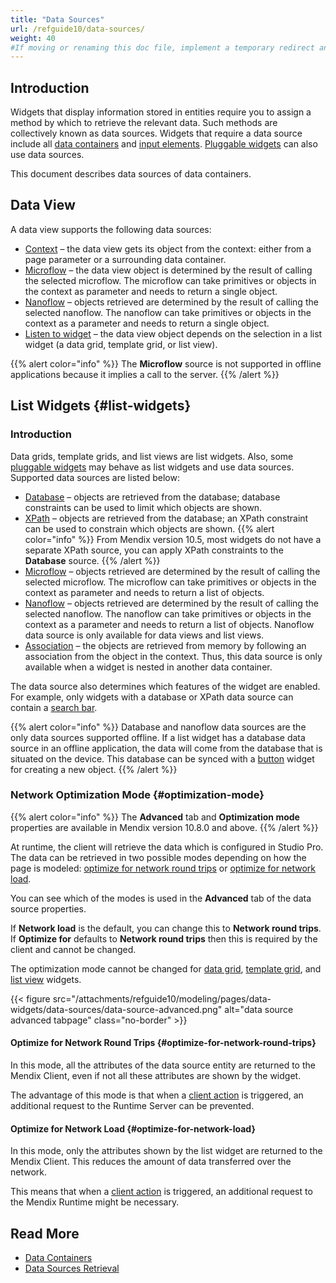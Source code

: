 ```yaml
---
title: "Data Sources"
url: /refguide10/data-sources/
weight: 40
#If moving or renaming this doc file, implement a temporary redirect and let the respective team know they should update the URL in the product. See Mapping to Products for more details.
---
```


## Introduction

Widgets that display information stored in entities require you to assign a method by which to retrieve the relevant data. Such methods are collectively known as data sources. Widgets that require a data source include all [data containers](/refguide10/data-widgets/) and [input elements](/refguide10/input-widgets/). [Pluggable widgets](/apidocs-mxsdk/apidocs/pluggable-widgets/) can also use data sources.

This document describes data sources of data containers. 

## Data View

A data view supports the following data sources:

* [Context](/refguide10/context-source/) – the data view gets its object from the context: either from a page parameter or a surrounding data container.
* [Microflow](/refguide10/microflow-source/) – the data view object is determined by the result of calling the selected microflow. The microflow can take primitives or objects in the context as parameter and needs to return a single object.
* [Nanoflow](/refguide10/nanoflow-source/) – objects retrieved are determined by the result of calling the selected nanoflow. The nanoflow can take primitives or objects in the context as a parameter and needs to return a single object. 
* [Listen to widget](/refguide10/listen-to-grid-source/) – the data view object depends on the selection in a list widget (a data grid, template grid, or list view).

{{% alert color="info" %}}
The **Microflow** source is not supported in offline applications because it implies a call to the server.
{{% /alert %}}

## List Widgets {#list-widgets}

### Introduction

Data grids, template grids, and list views are list widgets. Also, some [pluggable widgets](/apidocs-mxsdk/apidocs/pluggable-widgets/) may behave as list widgets and use data sources. Supported data sources are listed below:

* [Database](/refguide10/database-source/) – objects are retrieved from the database; database constraints can be used to limit which objects are shown. 
* [XPath](/refguide10/xpath-source/) – objects are retrieved from the database; an XPath constraint can be used to constrain which objects are shown.
{{% alert color="info" %}}
From Mendix version 10.5, most widgets do not have a separate XPath source, you can apply XPath constraints to the **Database** source.
{{% /alert %}}
* [Microflow](/refguide10/microflow-source/) – objects retrieved are determined by the result of calling the selected microflow. The microflow can take primitives or objects in the context as parameter and needs to return a list of objects.
* [Nanoflow](/refguide10/nanoflow-source/) – objects retrieved are determined by the result of calling the selected nanoflow. The nanoflow can take primitives or objects in the context as a parameter and needs to return a list of objects. Nanoflow data source is only available for data views and list views. 
* [Association](/refguide10/association-source/) – the objects are retrieved from memory by following an association from the object in the context. Thus, this data source is only available when a widget is nested in another data container. 

The data source also determines which features of the widget are enabled. For example, only widgets with a database or XPath data source can contain a [search bar](/refguide10/search-bar/).

{{% alert color="info" %}}
Database and nanoflow data sources are the only data sources supported offline. If a list widget has a database data source in an offline application, the data will come from the database that is situated on the device. This database can be synced with a [button](/refguide10/button-properties/) widget for creating a new object.
{{% /alert %}}

### Network Optimization Mode {#optimization-mode}

{{% alert color="info" %}}
The **Advanced** tab and **Optimization mode** properties are available in Mendix version 10.8.0 and above.
{{% /alert %}}

At runtime, the client will retrieve the data which is configured in Studio Pro. The data can be retrieved in two possible modes depending on how the page is modeled: [optimize for network round trips](#optimize-for-network-round-trips) or [optimize for network load](#optimize-for-network-load).

You can see which of the modes is used in the **Advanced** tab of the data source properties.

If **Network load** is the default, you can change this to **Network round trips**. If **Optimize for** defaults to **Network round trips** then this is required by the client and cannot be changed.

The optimization mode cannot be changed for [data grid](/refguide10/data-grid/), [template grid](/refguide10/template-grid/), and [list view](/refguide10/list-view/) widgets. 

{{< figure src="/attachments/refguide10/modeling/pages/data-widgets/data-sources/data-source-advanced.png" alt="data source advanced tabpage" class="no-border" >}}

#### Optimize for Network Round Trips {#optimize-for-network-round-trips}

In this mode, all the attributes of the data source entity are returned to the Mendix Client, even if not all these attributes are shown by the widget.

The advantage of this mode is that when a [client action](/refguide10/on-click-event/#actions) is triggered, an additional request to the Runtime Server can be prevented. 

#### Optimize for Network Load {#optimize-for-network-load}

In this mode, only the attributes shown by the list widget are returned to the Mendix Client. This reduces the amount of data transferred over the network.

This means that when a [client action](/refguide10/on-click-event/#actions) is triggered, an additional request to the Mendix Runtime might be necessary.

## Read More

* [Data Containers](/refguide10/data-widgets/)
* [Data Sources Retrieval](/refguide10/datasource-runtime/) 
